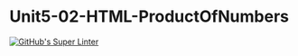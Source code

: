 # Unit5-02-HTML-ProductOfNumbers
[![GitHub's Super Linter](https://github.com/ICS2O-Programming-BraydenM/Unit5-02-HTML-ProductOfNumbers/workflows/GitHub's%20Super%20Linter/badge.svg)](https://github.com/ICS2O-Programming-BraydenM/Unit5-02-HTML-ProductOfNumbers/actions)
